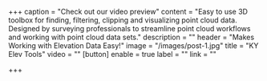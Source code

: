 +++
caption = "Check out our video preview"
content = "Easy to use 3D toolbox for finding, filtering, clipping and visualizing point cloud data. Designed by surveying professionals to streamline point cloud workflows and working with point cloud data sets."
description = ""
header = "Makes Working with Elevation Data Easy!"
image = "/images/post-1.jpg"
title = "KY Elev Tools"
video = ""
[button]
enable = true
label = ""
link = ""

+++

